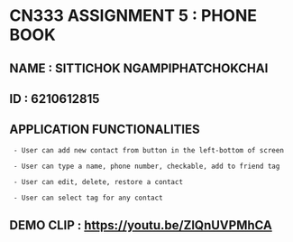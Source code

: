 # CN333 ASSIGNMENT 5 : PHONE BOOK

## NAME : SITTICHOK NGAMPIPHATCHOKCHAI

## ID : 6210612815

## APPLICATION FUNCTIONALITIES

     - User can add new contact from button in the left-bottom of screen
     
     - User can type a name, phone number, checkable, add to friend tag
     
     - User can edit, delete, restore a contact
     
     - User can select tag for any contact
    
## DEMO CLIP : https://youtu.be/ZlQnUVPMhCA
    
